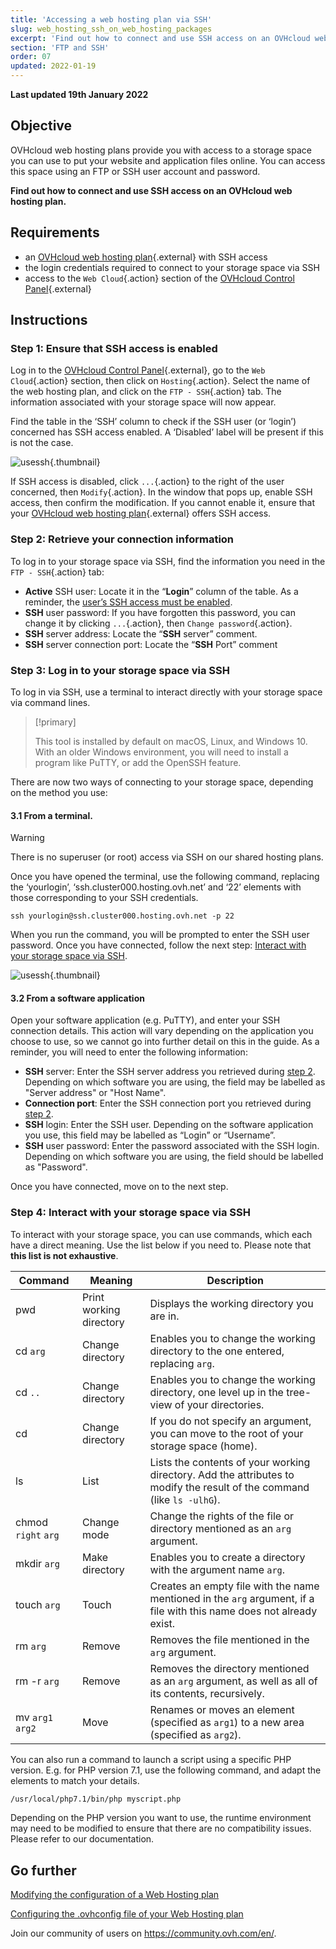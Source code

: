 ```yaml
---
title: 'Accessing a web hosting plan via SSH'
slug: web_hosting_ssh_on_web_hosting_packages
excerpt: 'Find out how to connect and use SSH access on an OVHcloud web hosting plan'
section: 'FTP and SSH'
order: 07
updated: 2022-01-19
---
```


**Last updated 19th January 2022**

## Objective

OVHcloud web hosting plans provide you with access to a storage space you can use to put your website and application files online. You can access this space using an FTP or SSH user account and password.

**Find out how to connect and use SSH access on an OVHcloud web hosting plan.**

## Requirements

- an [OVHcloud web hosting plan](https://www.ovhcloud.com/en-gb/web-hosting/){.external} with SSH access
- the login credentials required to connect to your storage space via SSH
- access to the `Web Cloud`{.action} section of the [OVHcloud Control Panel](https://www.ovh.com/auth/?action=gotomanager&from=https://www.ovh.co.uk/&ovhSubsidiary=GB){.external}

## Instructions

### Step 1: Ensure that SSH access is enabled <a name="sshcheck"></a>

Log in to the [OVHcloud Control Panel](https://www.ovh.com/auth/?action=gotomanager&from=https://www.ovh.co.uk/&ovhSubsidiary=GB){.external}, go to the `Web Cloud`{.action} section, then click on `Hosting`{.action}. Select the name of the web hosting plan, and click on the `FTP - SSH`{.action} tab. The information associated with your storage space will now appear. 

Find the table in the ‘SSH’ column to check if the SSH user (or ‘login’) concerned has SSH access enabled. A ‘Disabled’ label will be present if this is not the case.

![usessh](images/use-ssh-step1.png){.thumbnail}

If SSH access is disabled, click `...`{.action} to the right of the user concerned, then `Modify`{.action}. In the window that pops up, enable SSH access, then confirm the modification. If you cannot enable it, ensure that your [OVHcloud web hosting plan](https://www.ovhcloud.com/en-gb/web-hosting/){.external} offers SSH access.

### Step 2: Retrieve your connection information <a name="sshlogin"></a>

To log in to your storage space via SSH, find the information you need in the `FTP - SSH`{.action} tab:

- **Active** SSH user: Locate it in the “**Login**” column of the table. As a reminder, the [user’s SSH access must be enabled](#sshcheck).
- **SSH** user password: If you have forgotten this password, you can change it by clicking `...`{.action}, then `Change password`{.action}.
- **SSH** server address: Locate the “**SSH** server” comment.
- **SSH** server connection port: Locate the “**SSH** Port” comment

### Step 3: Log in to your storage space via SSH

To log in via SSH, use a terminal to interact directly with your storage space via command lines. 

> [!primary]
>
> This tool is installed by default on macOS, Linux, and Windows 10. With an older Windows environment, you will need to install a program like PuTTY, or add the OpenSSH feature.

There are now two ways of connecting to your storage space, depending on the method you use:

#### 3.1 From a terminal.

> [!warning]
> There is no superuser (or root) access via SSH on our shared hosting plans.

Once you have opened the terminal, use the following command, replacing the ‘yourlogin’, ‘ssh.cluster000.hosting.ovh.net’ and ‘22’ elements with those corresponding to your SSH credentials. 

```ssh
ssh yourlogin@ssh.cluster000.hosting.ovh.net -p 22
```

When you run the command, you will be prompted to enter the SSH user password. Once you have connected, follow the next step: [Interact with your storage space via SSH](./#step-4-interact-with-your-storage-space-via-ssh_1).

![usessh](images/use-ssh-step3.png){.thumbnail}

#### 3.2 From a software application

Open your software application (e.g. PuTTY), and enter your SSH connection details. This action will vary depending on the application you choose to use, so we cannot go into further detail on this in the guide. As a reminder, you will need to enter the following information:

- **SSH** server: Enter the SSH server address you retrieved during [step 2](#sshlogin). Depending on which software you are using, the field may be labelled as "Server address" or "Host Name".
- **Connection port**: Enter the SSH connection port you retrieved during [step 2](#sshlogin).
- **SSH** login: Enter the SSH user. Depending on the software application you use, this field may be labelled as “Login” or “Username”.
- **SSH** user password: Enter the password associated with the SSH login. Depending on which software you are using, the field should be labelled as "Password".

Once you have connected, move on to the next step.

### Step 4: Interact with your storage space via SSH

To interact with your storage space, you can use commands, which each have a direct meaning. Use the list below if you need to. Please note that **this list is not exhaustive**.

|Command|Meaning|Description| 
|---|---|---|
|pwd|Print working directory|Displays the working directory you are in.| 
|cd `arg`|Change directory|Enables you to change the working directory to the one entered, replacing `arg`.|
|cd `..`|Change directory|Enables you to change the working directory, one level up in the tree-view of your directories.|
|cd|Change directory|If you do not specify an argument, you can move to the root of your storage space (home).|
|ls|List|Lists the contents of your working directory. Add the attributes to modify the result of the command (like `ls -ulhG`).| 
|chmod `right` `arg`|Change mode|Change the rights of the file or directory mentioned as an `arg` argument.| 
|mkdir `arg`|Make directory|Enables you to create a directory with the argument name `arg`.| 
|touch `arg`|Touch|Creates an empty file with the name mentioned in the `arg` argument, if a file with this name does not already exist.|
|rm `arg`|Remove|Removes the file mentioned in the `arg` argument.| 
|rm -r `arg`|Remove|Removes the directory mentioned as an `arg` argument, as well as all of its contents, recursively.| 
|mv `arg1` `arg2`|Move|Renames or moves an element (specified as `arg1`) to a new area (specified as `arg2`).| 

You can also run a command to launch a script using a specific PHP version. E.g. for PHP version 7.1, use the following command, and adapt the elements to match your details.

```sh
/usr/local/php7.1/bin/php myscript.php
```

Depending on the PHP version you want to use, the runtime environment may need to be modified to ensure that there are no compatibility issues. Please refer to our documentation.

## Go further

[Modifying the configuration of a Web Hosting plan](https://docs.ovh.com/gb/en/hosting/modify_your_web_hosting_systems_runtime_environment/)

[Configuring the .ovhconfig file of your Web Hosting plan](https://docs.ovh.com/gb/en/hosting/configuring-file-ovhconfig/)

Join our community of users on <https://community.ovh.com/en/>.
